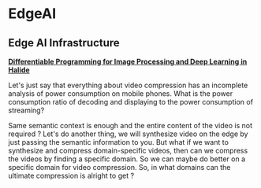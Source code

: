 # EdgeAI

## Edge AI Infrastructure

[**Differentiable Programming for Image Processing and Deep Learning in Halide**](https://dl.acm.org/doi/pdf/10.1145/3197517.3201383)


Let's just say that everything about video compression has an incomplete analysis of power consumption on mobile phones. 
What is the power consumption ratio of decoding and displaying to the power consumption of streaming?

Same semantic context is enough and the entire content of the video is not required ? 
Let's do another thing, we will synthesize video on the edge by just passing the semantic information to you. 
But what if we want to synthesize and compress domain-specific videos, then can we compress the videos by finding a specific domain. 
So we can maybe do better on a specific domain for video compression. 
So, in what domains can the ultimate compression is alright to get ?

